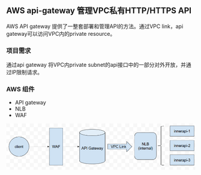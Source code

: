 ## AWS api-gateway 管理VPC私有HTTP/HTTPS API
AWS API gateway 提供了一整套部署和管理API的方法。通过VPC link，api gateway可以访问VPC内的private resource。
### 项目需求
通过api gateway 将VPC内private subnet的api接口中的一部分对外开放，并通过IP限制请求。

### AWS 组件
- API gateway
- NLB
- WAF

![avatar](架构图.png)
